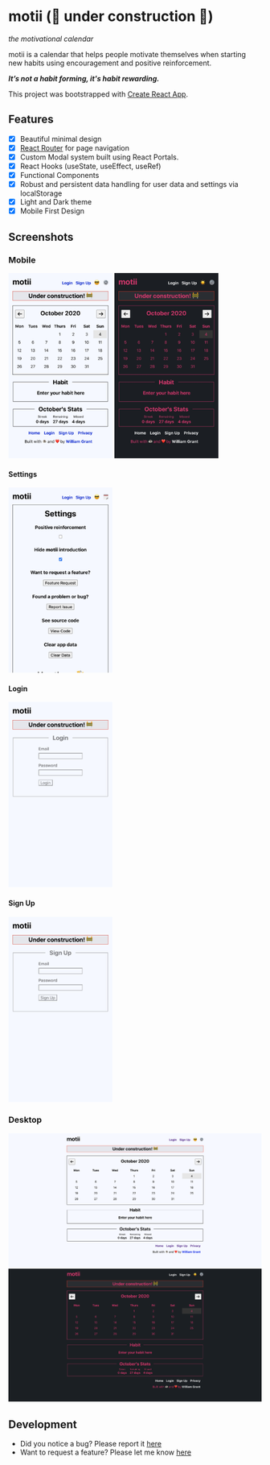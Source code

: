 # motii (🚧 under construction 🚧)

*the motivational calendar*

motii is a calendar that helps people motivate themselves when starting new habits using encouragement and positive reinforcement.

***It’s not a habit forming, it's habit rewarding.***

This project was bootstrapped with [Create React App](https://github.com/facebook/create-react-app).

## Features

- [x] Beautiful minimal design
- [x] [React Router](https://reactrouter.com/) for page navigation
- [x] Custom Modal system built using React Portals.
- [x] React Hooks (useState, useEffect, useRef)
- [x] Functional Components
- [x] Robust and persistent data handling for user data and settings via localStorage
- [x] Light and Dark theme
- [x] Mobile First Design

## Screenshots

### Mobile

<img src="assets/mobile-light.jpg" alt="mobile-light" width="207" height="368" />



<img src="assets/mobile-dark.jpg" alt="mobile-light" width="207" height="368" />

#### Settings

<img src="assets/mobile-light-settings.jpg" alt="mobile-light" width="207" height="368" />

#### Login

<img src="assets/mobile-light-login.jpg" alt="mobile-light" width="207" height="368" />

#### Sign Up

<img src="assets/mobile-light-signup.jpg" alt="mobile-light" width="207" height="368" />

### Desktop

<img src="assets/desktop-light.png" alt="desktop-light" style="zoom:50%;" />



<img src="assets/desktop-dark.png" alt="desktop-light" style="zoom:50%;" />

## Development

- Did you notice a bug? Please report it [here](https://github.com/yougotwill/motii/issues/new?labels=bug&template=bug_report.md)
- Want to request a feature? Please let me know [here](https://github.com/yougotwill/motii/issues/new?labels=enhancement&template=feature_request.md')
